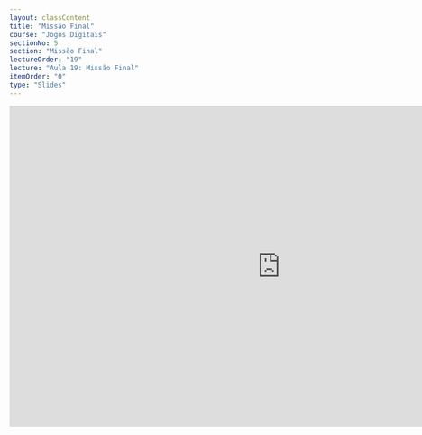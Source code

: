 ```yaml
---
layout: classContent
title: "Missão Final"
course: "Jogos Digitais"
sectionNo: 5
section: "Missão Final"
lectureOrder: "19"
lecture: "Aula 19: Missão Final"
itemOrder: "0"
type: "Slides"
---
```


<iframe src="https://docs.google.com/presentation/d/e/2PACX-1vT_2r1hBuwkwNu_3gp_EE2OgK5yle9k18WVbFTUBOQAKEtm1OjX1hbb3Jq_MrfG0XoRX1Qs7PNJQ075/embed?start=false&loop=false&delayms=3000" frameborder="0" width="960" height="569" allowfullscreen="true" mozallowfullscreen="true" webkitallowfullscreen="true"></iframe>

